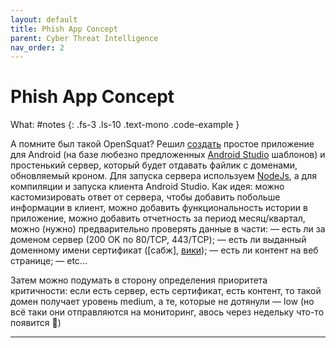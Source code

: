 ```yaml
---
layout: default
title: Phish App Concept
parent: Cyber Threat Intelligence
nav_order: 2
---
```

# Phish App Concept

What: #notes
{: .fs-3 .ls-10 .text-mono .code-example }

А помните был такой OpenSquat?
Решил [создать] простое приложение для Android (на базе любезно предложенных [Android Studio] шаблонов) и простенький сервер, который будет отдавать файлик с доменами, обновляемый кроном.
Для запуска сервера используем [NodeJs], а для компиляции и запуска клиента Android Studio.
Как идея: можно кастомизировать ответ от сервера, чтобы добавить побольше информации в клиент, можно добавить функциональность истории в приложение, можно добавить отчетность за период месяц/квартал, можно (нужно) предварительно проверять данные в части:
— есть ли за доменом сервер (200 OK по 80/TCP, 443/TCP);
— есть ли выданный доменному имени сертификат ([сабж], [вики]);
— есть ли контент на веб странице;
— etc...

Затем можно подумать в сторону определения приоритета критичности: если есть сервер, есть сертификат, есть контент, то такой домен получает уровень medium, а те, которые не дотянули — low (но всё таки они отправляются на мониторинг, авось через недельку что-то появится 🧐)

----
[сабд]:https://crt.sh/
[вики]:https://en.wikipedia.org/wiki/Certificate_Transparency
[NodeJs]:https://nodejs.org/en/
[создать]:https://github.com/QwertyBubble/phish_app
[Android Studio]:https://developer.android.com/studio
